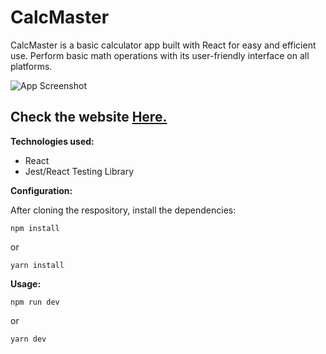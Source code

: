 # CalcMaster

CalcMaster is a basic calculator app built with React for easy and efficient use. Perform basic math operations with its
user-friendly interface on all platforms.

![App Screenshot](https://user-images.githubusercontent.com/85843263/213871783-2a54e4cc-d4a0-4cb1-bab6-f0a59eb75621.png)

## Check the website [Here.](https://calcmaster.netlify.app/)

**Technologies used:**

- React
- Jest/React Testing Library

**Configuration:**

After cloning the respository, install the dependencies:

```console
npm install
```

or

```console
yarn install
```

**Usage:**

```console
npm run dev
```

or

```console
yarn dev
```
